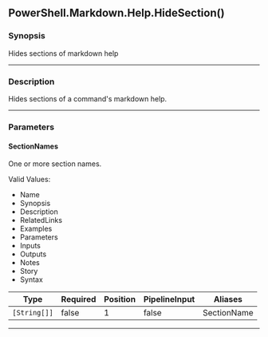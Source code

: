 PowerShell.Markdown.Help.HideSection()
--------------------------------------




### Synopsis
Hides sections of markdown help



---


### Description

Hides sections of a command's markdown help.



---


### Parameters
#### **SectionNames**

One or more section names.



Valid Values:

* Name
* Synopsis
* Description
* RelatedLinks
* Examples
* Parameters
* Inputs
* Outputs
* Notes
* Story
* Syntax






|Type        |Required|Position|PipelineInput|Aliases    |
|------------|--------|--------|-------------|-----------|
|`[String[]]`|false   |1       |false        |SectionName|





---
